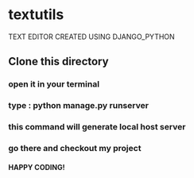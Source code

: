 # textutils
TEXT EDITOR CREATED USING DJANGO_PYTHON
## Clone this directory
### open it in your terminal 
### type : python manage.py runserver
### this command will generate local host server
### go there and checkout my project
#### HAPPY CODING!
